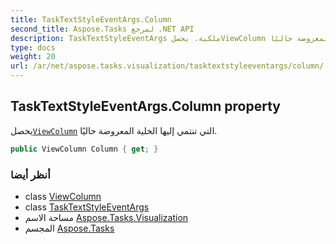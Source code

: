 ```yaml
---
title: TaskTextStyleEventArgs.Column
second_title: Aspose.Tasks لمرجع .NET API
description: TaskTextStyleEventArgs ملكية. يحصلViewColumn التي تنتمي إليها الخلية المعروضة حاليًا.
type: docs
weight: 20
url: /ar/net/aspose.tasks.visualization/tasktextstyleeventargs/column/
---
```

## TaskTextStyleEventArgs.Column property

يحصل[`ViewColumn`](../../viewcolumn/) التي تنتمي إليها الخلية المعروضة حاليًا.

```csharp
public ViewColumn Column { get; }
```

### أنظر أيضا

* class [ViewColumn](../../viewcolumn/)
* class [TaskTextStyleEventArgs](../)
* مساحة الاسم [Aspose.Tasks.Visualization](../../tasktextstyleeventargs/)
* المجسم [Aspose.Tasks](../../../)


